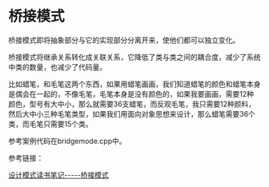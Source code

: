 # 桥接模式

​	桥接模式即将抽象部分与它的实现部分分离开来，使他们都可以独立变化。

​	桥接模式将继承关系转化成关联关系，它降低了类与类之间的耦合度，减少了系统中类的数量，也减少了代码量。

​	比如蜡笔，和毛笔这两个东西，如果用蜡笔画画，我们知道蜡笔的颜色和蜡笔本身是偶会在一起的，不像毛笔，毛笔本身是没有颜色的，如果我要画画，需要12种颜色，型号有大中小，那么就需要36支蜡笔，而反观毛笔，我只需要12种颜料，然后大中小三种毛笔类型，如果我们用面向对象思想来设计，那么蜡笔需要36个类，而毛笔只需要15个类。

参考案例代码在bridgemode.cpp中。



参考链接：

[设计模式读书笔记-----桥接模式](https://www.cnblogs.com/chenssy/p/3317866.html)
